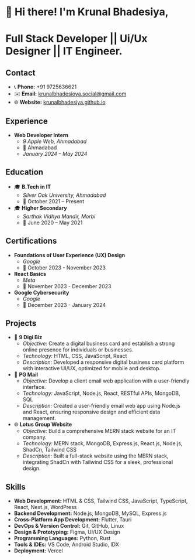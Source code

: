 # 👋 Hi there! I'm Krunal Bhadesiya, 
# Full Stack Developer || Ui/Ux Designer || IT Engineer.

## Contact
- 📞 **Phone:** +91 9725636621
- ✉️ **Email:** krunalbhadesioya.social@gmail.com
- 🌐 **Website:** [krunalbhadesiya.github.io](https://krunalbhadesiya.github.io)

## Experience
- **Web Developer Intern**
  - *9 Apple Web, Ahmadabad*
  - 📍 Ahmadabad
  - *January 2024 – May 2024*

## Education
- 🎓 **B.Tech in IT**
  - *Silver Oak University, Ahmadabad*
  - 📍 October 2021 – Present
- 🎓 **Higher Secondary**
  - *Sarthak Vidhya Mandir, Morbi*
  - 📍 June 2020 – May 2021

## Certifications
- **Foundations of User Experience (UX) Design**
  - *Google*
  - 📅 October 2023 - November 2023
- **React Basics**
  - *Meta*
  - 📅 November 2023 - December 2023
- **Google Cybersecurity**
  - *Google*
  - 📅 December 2023 - January 2024

## Projects
- 💼 **9 Digi Biz**
  - *Objective:* Create a digital business card and establish a strong online presence for individuals or businesses.
  - *Technology:* HTML, CSS, JavaScript, React
  - *Description:* Developed a responsive digital business card platform with interactive UI/UX, optimized for mobile and desktop.
- 📧 **PG Mail**
  - *Objective:* Develop a client email web application with a user-friendly interface.
  - *Technology:* JavaScript, Node.js, React, RESTful APIs, MongoDB, SQL
  - *Description:* Created a user-friendly email web app using Node.js and React, ensuring responsive design and efficient data management.
- 🌐 **Lotus Group Website**
  - *Objective:* Build a comprehensive MERN stack website for an IT company.
  - *Technology:* MERN stack, MongoDB, Express.js, React.js, Node.js, ShadCn, Tailwind CSS
  - *Description:* Built a full-stack website using the MERN stack, integrating ShadCn with Tailwind CSS for a sleek, professional design.

## Skills
- **Web Development:** HTML & CSS, Tailwind CSS, JavaScript, TypeScript, React, Next.js, WordPress
- **Backend Development:** Node.js, MongoDB, MySQL, Express.js
- **Cross-Platform App Development:** Flutter, Tauri
- **DevOps & Version Control:** Git, GitHub, Linux
- **Design & Prototyping:** Figma, UI/UX Design
- **Programming Languages:** Python, Rust
- **Tools & IDEs:** VS Code, Android Studio, IDX
- **Deployment:** Vercel
